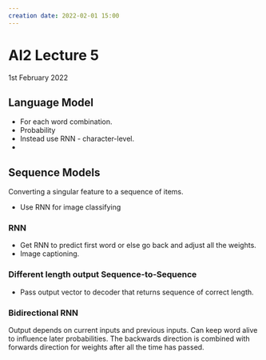 ```yaml
---
creation date: 2022-02-01 15:00
---
```

#  AI2 Lecture 5
1st February 2022

## Language Model
- For each word combination.
- Probability
- Instead use RNN - character-level.
- 

## Sequence Models
Converting a singular feature to a sequence of items.
- Use RNN for image classifying
### RNN
- Get RNN to predict first word or else go back and adjust all the weights.
- Image captioning.

### Different length output Sequence-to-Sequence
- Pass output vector to decoder that returns sequence of correct length.

### Bidirectional RNN
Output depends on current inputs and previous inputs.
Can keep word alive to influence later probabilities.
The backwards direction is combined with forwards direction for weights after all the time has passed.